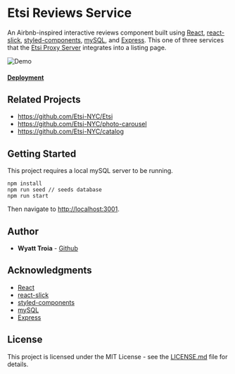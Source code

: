 # Etsi Reviews Service

An Airbnb-inspired interactive reviews component built using [React](https://reactjs.org/), [react-slick](https://react-slick.neostack.com/), [styled-components](https://www.styled-components.com/), [mySQL](https://www.mysql.com/), and [Express](http://expressjs.com/). This one of three services that the [Etsi Proxy Server](https://github.com/Etsi-NYC/Etsi) integrates into a listing page.

![Demo](https://imgur.com/LTIxP4c.gif)

#### [Deployment](http://13.59.194.157:3001/?id=1)

## Related Projects

  - https://github.com/Etsi-NYC/Etsi
  - https://github.com/Etsi-NYC/photo-carousel
  - https://github.com/Etsi-NYC/catalog

## Getting Started

This project requires a local mySQL server to be running.

```
npm install
npm run seed // seeds database
npm run start
```
Then navigate to [http://localhost:3001](http://localhost:3001).

## Author

- **Wyatt Troia** - [Github](https://github.com/wyatt-troia)

## Acknowledgments

- [React](https://reactjs.org/)
- [react-slick](https://react-slick.neostack.com/)
- [styled-components](https://www.styled-components.com/)
- [mySQL](https://www.mysql.com/)
- [Express](http://expressjs.com/)

## License

This project is licensed under the MIT License - see the [LICENSE.md](https://github.com/Etsi-NYC/reviews/blob/master/LICENSE) file for details.
